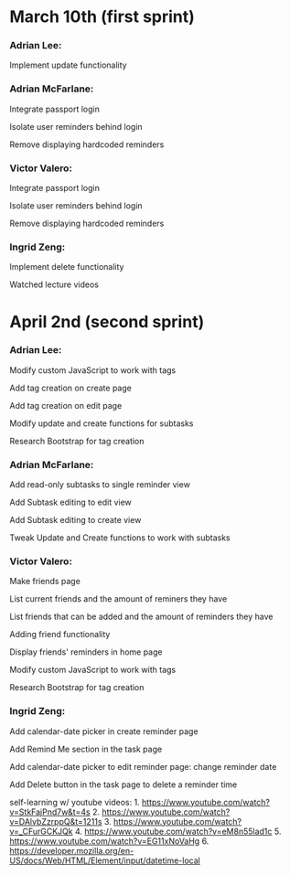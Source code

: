 # March 10th (first sprint)
### Adrian Lee:
  Implement update functionality

### Adrian McFarlane:
  Integrate passport login
  
  Isolate user reminders behind login
  
  Remove displaying hardcoded reminders

### Victor Valero:
  Integrate passport login
  
  Isolate user reminders behind login
  
  Remove displaying hardcoded reminders

### Ingrid Zeng:
  Implement delete functionality

  Watched lecture videos


# April 2nd (second sprint)

### Adrian Lee:
  Modify custom JavaScript to work with tags
  
  Add tag creation on create page
  
  Add tag creation on edit page
  
  Modify update and create functions for subtasks
  
  Research Bootstrap for tag creation

### Adrian McFarlane:
  Add read-only subtasks to single reminder view

  Add Subtask editing to edit view
  
  Add Subtask editing to create view
  
  Tweak Update and Create functions to work with subtasks
  
### Victor Valero:
  Make friends page
  
  List current friends and the amount of reminers they have
  
  List friends that can be added and the amount of reminders they have
  
  Adding friend functionality

  Display friends' reminders in home page
  
  Modify custom JavaScript to work with tags
  
  Research Bootstrap for tag creation

### Ingrid Zeng:
  Add calendar-date picker in create reminder page

  Add Remind Me section in the task page

  Add calendar-date picker to edit reminder page: change reminder date

  Add Delete button in the task page to delete a reminder time

  self-learning w/ youtube videos:
    1. https://www.youtube.com/watch?v=StkFajPnd7w&t=4s
    2. https://www.youtube.com/watch?v=DAlvbZzrppQ&t=1211s
    3. https://www.youtube.com/watch?v=_CFurGCKJQk
    4. https://www.youtube.com/watch?v=eM8n55lad1c
    5. https://www.youtube.com/watch?v=EG11xNoVaHg
    6. https://developer.mozilla.org/en-US/docs/Web/HTML/Element/input/datetime-local 
